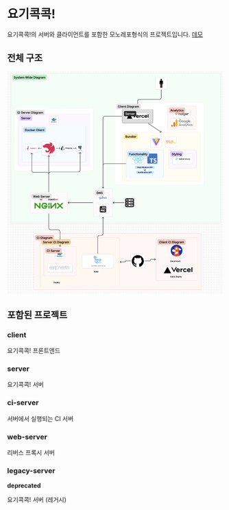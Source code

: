 # 요기콕콕!

요기콕콕!의 서버와 클라이언트를 포함한 모노레포형식의 프로젝트입니다. [데모](https://yogi-poke-demo.vercel.app)

## 전체 구조

![요기콕콕! 전체 구조](./docs/system-wide-diagram.png)

## 포함된 프로젝트

### client

요기콕콕! 프론트엔드

### server

요기콕콕! 서버

### ci-server

서버에서 실행되는 CI 서버

### web-server

리버스 프록시 서버

### legacy-server

**deprecated**

요기콕콕! 서버 (레거시)
